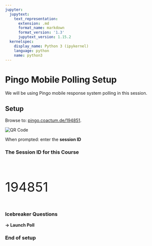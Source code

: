 ```yaml
---
jupyter:
  jupytext:
    text_representation:
      extension: .md
      format_name: markdown
      format_version: '1.3'
      jupytext_version: 1.15.2
  kernelspec:
    display_name: Python 3 (ipykernel)
    language: python
    name: python3
---
```


<!-- #region slideshow={"slide_type": "slide"} -->
# Pingo Mobile Polling Setup

We will be using Pingo mobile response system polling in this session.
<!-- #endregion -->

<!-- #region slideshow={"slide_type": "subslide"} -->
## Setup

Browse to: [pingo.coactum.de/194851](https://pingo.coactum.de/194851). 

<img src="https://chart.googleapis.com/chart?cht=qr&chs=300x300&choe=UTF-8&chld=H&chl=https://pingo.coactum.de/194851" alt="QR Code" />
<!-- #endregion -->

<!-- #region slideshow={"slide_type": "subslide"} -->
When prompted: enter the **session ID**

### The Session ID for this Course
<pre>



</pre>
<div style="font-size: 32pt; font-face: bold;">194851</div>
<pre>



</pre>
<!-- #endregion -->

<!-- #region slideshow={"slide_type": "subslide"} -->
### Icebreaker Questions
<!-- #endregion -->

<!-- #region slideshow={"slide_type": "fragment"} -->
**-> Launch Poll**
<!-- #endregion -->

<!-- #region slideshow={"slide_type": "subslide"} -->
### End of setup
<!-- #endregion -->
